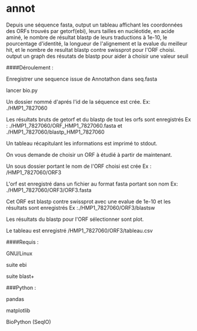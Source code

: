 # annot

Depuis une séquence fasta, output un tableau affichant les coordonnées des ORFs trouvés par getorf(ebi), leurs tailles en nucléotide, en acide aminé, le nombre de résultat blastp de leurs traductions à 1e-10, le pourcentage d'identité, la longueur de l'alignement et la evalue du meilleur hit, et le nombre de resultat blastp contre swissprot pour l'ORF choisi.
output un graph des résutats de blastp pour aider à choisir une valeur seuil 

####Déroulement : 

Enregistrer une sequence issue de Annotathon dans seq.fasta 

lancer bio.py 

Un dossier nommé d'aprés l'id de la séquence est crée. Ex: ./HMP1_7827060

Les résultats bruts de getorf et du blastp de tout les orfs sont enregistrés Ex : ./HMP1_7827060/ORF_HMP1_7827060.fasta et ./HMP1_7827060/blastp_HMP1_7827060

Un tableau récapitulant les informations est imprimé to stdout. 

On vous demande de choisir un ORF à étudié à partir de maintenant.

Un sous dossier portant le nom de l'ORF choisi est crée Ex : /HMP1_7827060/ORF3

L'orf est enregistré dans un fichier au format fasta portant son nom Ex: ./HMP1_7827060/ORF3/ORF3.fasta

Cet ORF est blastp contre swissprot avec une evalue de 1e-10 et les résultats sont enregistrés Ex :./HMP1_7827060/ORF3/blastsw

Les résultats du blastp pour l'ORF sélectionner sont plot.

Le tableau est enregistré /HMP1_7827060/ORF3/tableau.csv


####Requis : 

GNU/Linux

suite ebi 

suite blast+


###Python : 

pandas

matplotlib

BioPython (SeqIO)
